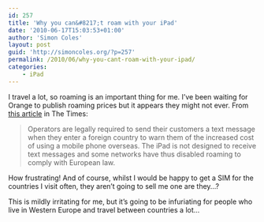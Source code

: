 ```yaml
---
id: 257
title: 'Why you can&#8217;t roam with your iPad'
date: '2010-06-17T15:03:53+01:00'
author: 'Simon Coles'
layout: post
guid: 'http://simoncoles.org/?p=257'
permalink: /2010/06/why-you-cant-roam-with-your-ipad/
categories:
    - iPad
---
```


I travel a lot, so roaming is an important thing for me. I’ve been waiting for Orange to publish roaming prices but it appears they might not ever. From [this article](http://business.timesonline.co.uk/tol/business/industry_sectors/technology/article7150226.ece) in The Times:

> Operators are legally required to send their customers a text message when they enter a foreign country to warn them of the increased cost of using a mobile phone overseas. The iPad is not designed to receive text messages and some networks have thus disabled roaming to comply with European law.

How frustrating! And of course, whilst I would be happy to get a SIM for the countries I visit often, they aren’t going to sell me one are they…?

This is mildly irritating for me, but it’s going to be infuriating for people who live in Western Europe and travel between countries a lot…